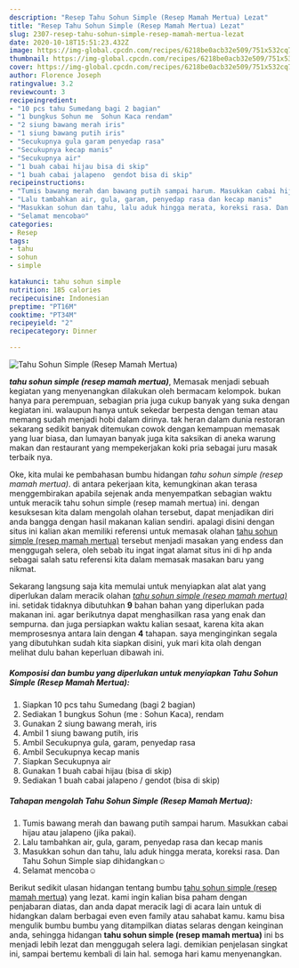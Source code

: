 ```yaml
---
description: "Resep Tahu Sohun Simple (Resep Mamah Mertua) Lezat"
title: "Resep Tahu Sohun Simple (Resep Mamah Mertua) Lezat"
slug: 2307-resep-tahu-sohun-simple-resep-mamah-mertua-lezat
date: 2020-10-18T15:51:23.432Z
image: https://img-global.cpcdn.com/recipes/6218be0acb32e509/751x532cq70/tahu-sohun-simple-resep-mamah-mertua-foto-resep-utama.jpg
thumbnail: https://img-global.cpcdn.com/recipes/6218be0acb32e509/751x532cq70/tahu-sohun-simple-resep-mamah-mertua-foto-resep-utama.jpg
cover: https://img-global.cpcdn.com/recipes/6218be0acb32e509/751x532cq70/tahu-sohun-simple-resep-mamah-mertua-foto-resep-utama.jpg
author: Florence Joseph
ratingvalue: 3.2
reviewcount: 3
recipeingredient:
- "10 pcs tahu Sumedang bagi 2 bagian"
- "1 bungkus Sohun me  Sohun Kaca rendam"
- "2 siung bawang merah iris"
- "1 siung bawang putih iris"
- "Secukupnya gula garam penyedap rasa"
- "Secukupnya kecap manis"
- "Secukupnya air"
- "1 buah cabai hijau bisa di skip"
- "1 buah cabai jalapeno  gendot bisa di skip"
recipeinstructions:
- "Tumis bawang merah dan bawang putih sampai harum. Masukkan cabai hijau atau jalapeno (jika pakai)."
- "Lalu tambahkan air, gula, garam, penyedap rasa dan kecap manis"
- "Masukkan sohun dan tahu, lalu aduk hingga merata, koreksi rasa. Dan Tahu Sohun Simple siap dihidangkan☺️"
- "Selamat mencoba☺️"
categories:
- Resep
tags:
- tahu
- sohun
- simple

katakunci: tahu sohun simple 
nutrition: 185 calories
recipecuisine: Indonesian
preptime: "PT16M"
cooktime: "PT34M"
recipeyield: "2"
recipecategory: Dinner

---
```



![Tahu Sohun Simple (Resep Mamah Mertua)](https://img-global.cpcdn.com/recipes/6218be0acb32e509/751x532cq70/tahu-sohun-simple-resep-mamah-mertua-foto-resep-utama.jpg)

<b><i>tahu sohun simple (resep mamah mertua)</i></b>, Memasak menjadi sebuah kegiatan yang menyenangkan dilakukan oleh bermacam kelompok. bukan hanya para perempuan, sebagian pria juga cukup banyak yang suka dengan kegiatan ini. walaupun hanya untuk sekedar berpesta dengan teman atau memang sudah menjadi hobi dalam dirinya. tak heran dalam dunia restoran sekarang sedikit banyak ditemukan cowok dengan kemampuan memasak yang luar biasa, dan lumayan banyak juga kita saksikan di aneka warung makan dan restaurant yang mempekerjakan koki pria sebagai juru masak terbaik nya.



Oke, kita mulai ke pembahasan bumbu hidangan <i>tahu sohun simple (resep mamah mertua)</i>. di antara pekerjaan kita, kemungkinan akan terasa menggembirakan apabila sejenak anda menyempatkan sebagian waktu untuk meracik tahu sohun simple (resep mamah mertua) ini. dengan kesuksesan kita dalam mengolah olahan tersebut, dapat menjadikan diri anda bangga dengan hasil makanan kalian sendiri. apalagi disini dengan situs ini kalian akan memiliki referensi untuk memasak olahan <u>tahu sohun simple (resep mamah mertua)</u> tersebut menjadi masakan yang endess dan menggugah selera, oleh sebab itu ingat ingat alamat situs ini di hp anda sebagai salah satu referensi kita dalam memasak masakan baru yang nikmat.


Sekarang langsung saja kita memulai untuk menyiapkan alat alat yang diperlukan dalam meracik olahan <u><i>tahu sohun simple (resep mamah mertua)</i></u> ini. setidak tidaknya dibutuhkan <b>9</b> bahan bahan yang diperlukan pada makanan ini. agar berikutnya dapat menghasilkan rasa yang enak dan sempurna. dan juga persiapkan waktu kalian sesaat, karena kita akan memprosesnya antara lain dengan <b>4</b> tahapan. saya menginginkan segala yang dibutuhkan sudah kita siapkan disini, yuk mari kita olah dengan melihat dulu bahan keperluan dibawah ini.

<!--inarticleads1-->

##### Komposisi dan bumbu yang diperlukan untuk menyiapkan Tahu Sohun Simple (Resep Mamah Mertua):

1. Siapkan 10 pcs tahu Sumedang (bagi 2 bagian)
1. Sediakan 1 bungkus Sohun (me : Sohun Kaca), rendam
1. Gunakan 2 siung bawang merah, iris
1. Ambil 1 siung bawang putih, iris
1. Ambil Secukupnya gula, garam, penyedap rasa
1. Ambil Secukupnya kecap manis
1. Siapkan Secukupnya air
1. Gunakan 1 buah cabai hijau (bisa di skip)
1. Sediakan 1 buah cabai jalapeno / gendot (bisa di skip)




<!--inarticleads2-->

##### Tahapan mengolah Tahu Sohun Simple (Resep Mamah Mertua):

1. Tumis bawang merah dan bawang putih sampai harum. Masukkan cabai hijau atau jalapeno (jika pakai).
1. Lalu tambahkan air, gula, garam, penyedap rasa dan kecap manis
1. Masukkan sohun dan tahu, lalu aduk hingga merata, koreksi rasa. Dan Tahu Sohun Simple siap dihidangkan☺️
1. Selamat mencoba☺️




Berikut sedikit ulasan hidangan tentang bumbu <u>tahu sohun simple (resep mamah mertua)</u> yang lezat. kami ingin kalian bisa paham dengan penjabaran diatas, dan anda dapat meracik lagi di acara lain untuk di hidangkan dalam berbagai even even family atau sahabat kamu. kamu bisa mengulik bumbu bumbu yang ditampilkan diatas selaras dengan keinginan anda, sehingga hidangan <b>tahu sohun simple (resep mamah mertua)</b> ini bs menjadi lebih lezat dan menggugah selera lagi. demikian penjelasan singkat ini, sampai bertemu kembali di lain hal. semoga hari kamu menyenangkan.
